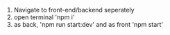 1. Navigate to front-end/backend seperately
2. open terminal 'npm i'
3. as back, 'npm run start:dev' and as front 'npm start'